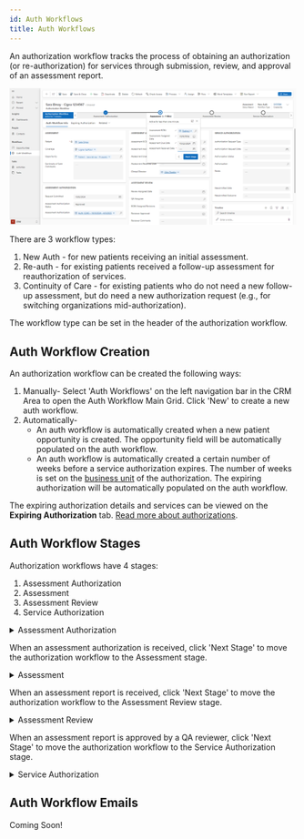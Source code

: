 ```yaml
---
id: Auth Workflows
title: Auth Workflows
---
```


An authorization workflow tracks the process of obtaining an authorization (or re-authorization) for services through submission, review, and approval of an assessment report.

<img src ="/img/authwf.png" width="900"/>

There are 3 workflow types:
1. New Auth - for new patients receiving an initial assessment.
2. Re-auth - for existing patients received a follow-up assessment for reauthorization of services.
3. Continuity of Care - for existing patients who do not need a new follow-up assessment, but do need a new authorization request (e.g., for switching organizations mid-authorization).

The workflow type can be set in the header of the authorization workflow.

## Auth Workflow Creation
An authorization workflow can be created the following ways:

1. Manually- Select 'Auth Workflows' on the left navigation bar in the CRM Area to open the Auth Workflow Main Grid. Click 'New' to create a new auth workflow.
2. Automatically-
    - An auth workflow is automatically created when a new patient opportunity is created. The opportunity field will be automatically populated on the auth workflow.
    - An auth workflow is automatically created a certain number of weeks before a service authorization expires. The number of weeks is set on the [business unit](../AdminSetup/BusinessUnit.md) of the authorization. The expiring authorization will be automatically populated on the auth workflow.

The expiring authorization details and services can be viewed on the **Expiring Authorization** tab. [Read more about authorizations](../Patients/Authorization.md).

## Auth Workflow Stages

Authorization workflows have 4 stages:

1. Assessment Authorization
2. Assessment
3. Assessment Review
4. Service Authorization

<details>
<summary>Assessment Authorization</summary>

The **Assessment Authorization** stage is about obtaining an authorization for initial/follow-up assessment service. 
- Request Submitted - enter the date the request for the assessment authorization was submitted.
- Assessment Authorization Status - enter the status of the authorization request (approved/denied).
- Assessment Authorization - once the authorization was received, click 'New Authorization' in the Assessment Authorization field to create the assessment authorization.

</details>

When an assessment authorization is received, click 'Next Stage' to move the authorization workflow to the Assessment stage.

<details>
<summary>Assessment</summary>

The **Assessment** stage is for assigning a BCBA to write an assessment report, and tracking it is received in a timely fashion.
- Assessment BCBA - select the BCBA who is assigned to write the assessment report. Only practitioners with a current BCBA [practitioner role](../Practitioners/PractitionerRoles.md) will show as options here.
- Assessment Assigned Date - enter the date the BCBA was assigned to write the report. This will auto-populate with today's date when the assessment BCBA is populated.
- Assessment Due Date - enter the due date the BCBA was given for submitting the completed report. This will auto-populate with today's date plus the number of weeks populated on the [business unit](../AdminSetup/BusinessUnit.md) of the authorization.
- Assessment Received Date - enter the date the BCBA submitted the completed report.

</details>

When an assessment report is received, click 'Next Stage' to move the authorization workflow to the Assessment Review stage.

<details>
<summary>Assessment Review</summary>

The **Assessment Review** stage is for assigning QA personnel to review the assessment report, request revisions, and approve the report.
- Review Assigned Date - enter the date the QA reviewer was assigned to review the assessment report.
- QA Assignee - select the QA reviewer who is assigned to review the report. Only practitioners with a current BCBA [practitioner role](../Practitioners/PractitionerRoles.md) will show as options here.
- BCBA Assigned Revisions - enter the date the QA assignee requested revisions from the BCBA who wrote the report.
- Reviewer Approved - enter the date the QA assignee reviewed the report/revisions.
- Reviewer Comments - enter any comments the QA assignee has regarding the report.

</details>

When an assessment report is approved by a QA reviewer, click 'Next Stage' to move the authorization workflow to the Service Authorization stage.

<details>
<summary>Service Authorization</summary>

The **Service Authorization** stage is for requesting an authorization from the payer, and creating the authorization once received.
- Authorization Request Type - select the mode through which an authorization was requested from the payer (payer portal / email / phone / fax).
- Authorization Request Date - enter the date the authorization was requested.
- Authorization Status - enter the payer response to the authorization request (approved / partially denied / denied).
- Authorization - click 'New Authorization' in the Authorization field to create the authorization received by the payer. [Read more about authorizations](../Patients/Authorization.md).
- Notes - enter any notes about the approval/denial, insurance feedback, or peer review comments.
- Resubmitted Date - enter the date the authorization request was resubmitted to the payer (if relevant).
- Resubmitted Outcome - enter the payer response to the resubmitted authorization request (approved / partially denied / denied).

</details>

## Auth Workflow Emails

Coming Soon!